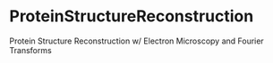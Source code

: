 # ProteinStructureReconstruction
Protein Structure Reconstruction w/ Electron Microscopy and Fourier Transforms
